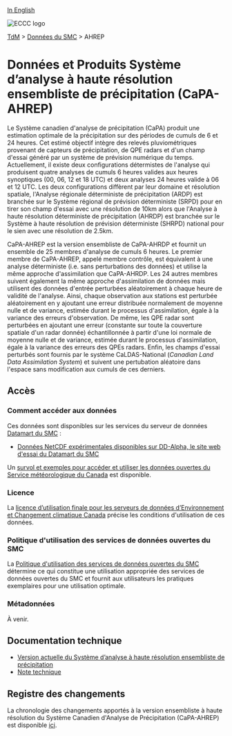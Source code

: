 [In English](readme_hrepa_en.md)

![ECCC logo](../../img_eccc-logo.png)

[TdM](../../readme_fr.md) > [Données du SMC](../readme_fr.md) > AHREP

# Données et Produits Système d’analyse à haute résolution ensembliste de précipitation (CaPA-AHREP)

Le Système canadien d'analyse de précipitation (CaPA) produit une estimation optimale de la précipitation sur des périodes de cumuls de 6 et 24 heures. Cet estimé objectif intègre des relevés pluviométriques provenant de capteurs de précipitation, de QPE radars et d'un champ d'essai généré par un système de prévision numérique du temps. Actuellement, il existe deux configurations détermistes de l'analyse qui produisent quatre analyses de cumuls 6 heures valides aux heures synoptiques (00, 06, 12 et 18 UTC) et deux analyses 24 heures valide à 06 et 12 UTC. Les deux configurations diffèrent par leur domaine et résolution spatiale, l'Analyse régionale déterministe de précipitation (ARDP) est branchée sur le Système régional de prévision déterministe (SRPD) pour en tirer son champ d'essai avec une résolution de 10km alors que l'Analyse à haute résolution déterministe de précipitation (AHRDP) est branchée sur le Système à haute résolution de prévision déterministe (SHRPD) national pour le sien avec une résolution de 2.5km.

CaPA-AHREP est la version ensembliste de CaPA-AHRDP et fournit un ensemble de 25 membres d'analyse de cumuls 6 heures. Le premier membre de CaPA-AHREP, appelé membre contrôle, est équivalent à une analyse déterministe (i.e. sans perturbations des données) et utilise la même approche d'assimilation que CaPA-AHRDP. Les 24 autres membres suivent également la même approche d'assimilation de données mais utilisent des données d'entrée perturbées aléatoirement à chaque heure de validité de l'analyse. Ainsi, chaque observation aux stations est perturbée aléatoirement en y ajoutant une erreur distribuée normalement de moyenne nulle et de variance, estimée durant le processus d'assimilation, égale à la variance des erreurs d'observation. De même, les QPE radar sont perturbées en ajoutant une erreur (constante sur toute la couverture spatiale d'un radar donnée) échantillonnée à partir d'une loi normale de moyenne nulle et de variance, estimée durant le processus d'assimilation, égale à la variance des erreurs des QPEs radars. Enfin, les champs d'essai perturbés sont fournis par le système CaLDAS-National (*Canadian Land Data Assimilation System*) et suivent une pertubation aléatoire dans l'espace sans modification aux cumuls de ces derniers.


## Accès

### Comment accéder aux données

Ces données sont disponibles sur les services du serveur de données [Datamart du SMC](../../msc-datamart/readme_fr.md) :

* [Données NetCDF expérimentales disponibles sur DD-Alpha, le site web d'essai du Datamart du SMC](readme_hrepa-datamart_fr.md) 

Un [survol et exemples pour accéder et utiliser les données ouvertes du Service météorologique du Canada](../../usage/readme_fr.md) est disponible.

### Licence

La [licence d’utilisation finale pour les serveurs de données d’Environnement et Changement climatique Canada](../../licence/readme_fr.md) précise les conditions d'utilisation de ces données.

### Politique d'utilisation des services de données ouvertes du SMC

La [Politique d'utilisation des services de données ouvertes du SMC](../../usage-policy/readme_fr.md) détermine ce qui constitue une utilisation appropriée des services de données ouvertes du SMC et fournit aux utilisateurs les pratiques exemplaires pour une utilisation optimale.

### Métadonnées
 
À venir.

## Documentation technique

* [Version actuelle du Système d’analyse à haute résolution ensembliste de précipitation](https://collaboration.cmc.ec.gc.ca/cmc/CMOI/product_guide/docs/tech_specifications/tech_specifications_HREPA_f.pdf)
* [Note technique](https://collaboration.cmc.ec.gc.ca/cmc/CMOI/product_guide/docs/tech_notes/technote_capa_hrepa_f.pdf)

## Registre des changements 

La chronologie des changements apportés à la version ensembliste à haute résolution du Système Canadien d'Analyse de Précipitation (CaPA-AHREP) est disponible [ici](changelog_hrepa_fr.md).
